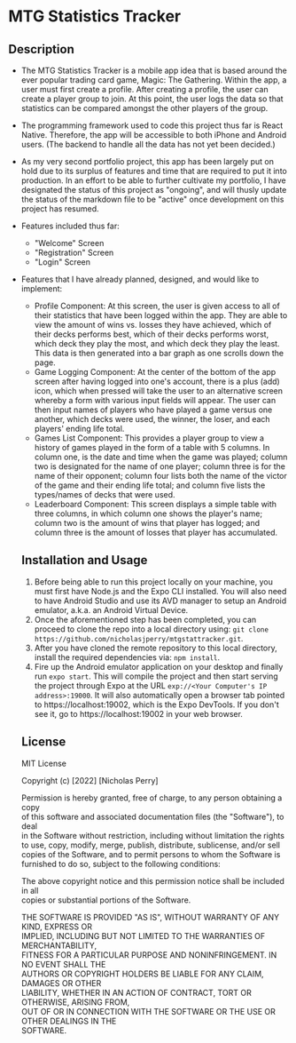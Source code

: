 # MTG Statistics Tracker 

## Description

* The MTG Statistics Tracker is a mobile app idea that is based around the ever popular trading card game, Magic: The Gathering.  Within the app, a user must first create a profile.  After creating a profile, the user can create a player group to join.  At this point, the user logs the data so that statistics can be compared amongst the other players of the group.
* The programming framework used to code this project thus far is React Native. Therefore, the app will be accessible to both iPhone and Android users. (The backend to handle all the data has not yet been decided.)
* As my very second portfolio project, this app has been largely put on hold due to its surplus of features and time that are required to put it into production.  In an effort to be able to further cultivate my portfolio, I have designated the status of this project as "ongoing", and will thusly update the status of the markdown file to be "active" once development on this project has resumed.
* Features included thus far:
  * "Welcome" Screen
  * "Registration" Screen
  * "Login" Screen
* Features that I have already planned, designed, and would like to implement:
  * Profile Component: At this screen, the user is given access to all of their statistics that have been logged within the app. They are able to view the amount of wins vs. losses they have achieved, which of their decks performs best, which of their decks performs worst, which deck they play the most, and which deck they play the least.  This data is then generated into a bar graph as one scrolls down the page.
  * Game Logging Component: At the center of the bottom of the app screen after having logged into one's account, there is a plus (add) icon, which when pressed will take the user to an alternative screen whereby a form with various input fields will appear.  The user can then input names of players who have played a game versus one another, which decks were used, the winner, the loser, and each players' ending life total.
  * Games List Component: This provides a player group to view a history of games played in the form of a table with 5 columns.  In column one, is the date and time when the game was played; column two is designated for the name of one player; column three is for the name of their opponent; column four lists both the name of the victor of the game and their ending life total; and column five lists the types/names of decks that were used.
  * Leaderboard Component: This screen displays a simple table with three columns, in which column one shows the player's name; column two is the amount of wins that player has logged; and column three is the amount of losses that player has accumulated.

  ## Installation and Usage

    1. Before being able to run this project locally on your machine, you must first have Node.js and the Expo CLI installed.  You will also need to have Android Studio and use its AVD manager to setup an Android emulator, a.k.a. an Android Virtual Device.    
    2. Once the aforementioned step has been completed, you can proceed to clone the repo into a local directory using: ```git clone https://github.com/nicholasjperry/mtgstattracker.git```.
    3. After you have cloned the remote repository to this local directory, install the required dependencies via: ```npm install```.
    4. Fire up the Android emulator application on your desktop and finally run ```expo start```.  This will compile the project and then start serving the project through Expo at the URL ```exp://<Your Computer's IP address>:19000```.  It will also automatically open a browser tab pointed to https://localhost:19002, which is the Expo DevTools.  If you don't see it, go to https://localhost:19002 in your web browser.

  ## License

    MIT License

    Copyright (c) [2022] [Nicholas Perry]

    Permission is hereby granted, free of charge, to any person obtaining a copy  
    of this software and associated documentation files (the "Software"), to deal  
    in the Software without restriction, including without limitation the rights  
    to use, copy, modify, merge, publish, distribute, sublicense, and/or sell  
    copies of the Software, and to permit persons to whom the Software is  
    furnished to do so, subject to the following conditions:  

    The above copyright notice and this permission notice shall be included in all  
    copies or substantial portions of the Software.  

    THE SOFTWARE IS PROVIDED "AS IS", WITHOUT WARRANTY OF ANY KIND, EXPRESS OR  
    IMPLIED, INCLUDING BUT NOT LIMITED TO THE WARRANTIES OF MERCHANTABILITY,  
    FITNESS FOR A PARTICULAR PURPOSE AND NONINFRINGEMENT. IN NO EVENT SHALL THE  
    AUTHORS OR COPYRIGHT HOLDERS BE LIABLE FOR ANY CLAIM, DAMAGES OR OTHER  
    LIABILITY, WHETHER IN AN ACTION OF CONTRACT, TORT OR OTHERWISE, ARISING FROM,  
    OUT OF OR IN CONNECTION WITH THE SOFTWARE OR THE USE OR OTHER DEALINGS IN THE  
    SOFTWARE.  
